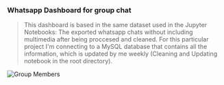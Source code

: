 ### Whatsapp Dashboard for group chat

>This dashboard is based in the same dataset used in the Jupyter Notebooks: The exported whatsapp chats without including multimedia after being proccesed and cleaned. For this particular project I'm connecting to a MySQL database that contains all the information, which is updated by me weekly (Cleaning and Updating notebook in the root directory).

![Group Members](https://github.com/JhoaoAle/WhatsappDashboard/tree/main/PowerBI/Pictures/Markdown/GroupMembers.png?raw=true)
